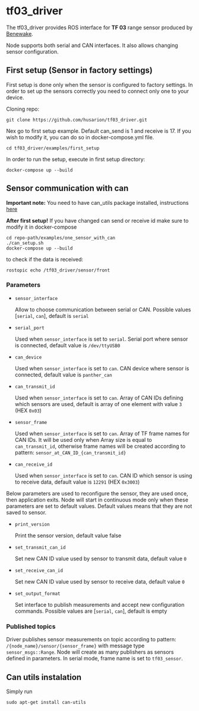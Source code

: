 # tf03_driver

The tf03_driver provides ROS interface for **TF 03** range sensor produced by [Benewake](http://en.benewake.com/).

Node supports both serial and CAN interfaces. It also allows changing sensor configuration.

## First setup (Sensor in factory settings)

First setup is done only when the sensor is configured to factory settings.
In order to set up the sensors correctly you need to connect only one to your device.

Cloning repo:
```
git clone https://github.com/husarion/tf03_driver.git
```

Nex go to first setup example. Default can_send is 1 and receive is 17.
If you wish to modify it, you can do so in docker-compose.yml file.

```
cd tf03_driver/examples/first_setup
```

In order to run the setup, execute in first setup directory:

```
docker-compose up --build
```

## Sensor communication with can

**Important note:** You need to have can_utils package installed, instructions [here](#can-utils-instalation)

**After first setup!**
If you have changed can send or receive id make sure to modify it in docker-compose
```
cd repo-path/examples/one_sensor_with_can
./can_setup.sh 
docker-compose up --build
```

to check if the data is received:

```
rostopic echo /tf03_driver/sensor/front
```

### Parameters

- `sensor_interface`

   Allow to choose communication between serial or CAN. Possible values [`serial`, `can`], default is `serial`

- `serial_port`

   Used when `sensor_interface` is set to `serial`. Serial port where sensor is connected, default value is `/dev/ttyUSB0`

- `can_device`

   Used when `sensor_interface` is set to `can`. CAN device where sensor is connected, default value is `panther_can`

- `can_transmit_id`

   Used when `sensor_interface` is set to `can`. Array of CAN IDs defining which sensors are used, default is array of one element with value `3` (HEX `0x03`)

- `sensor_frame`

   Used when `sensor_interface` is set to `can`. Array of TF frame names for CAN IDs. It will be used only when Array size is equal to `can_transmit_id`, otherwise frame names will be created according to pattern: `sensor_at_CAN_ID_{can_transmit_id}`

- `can_receive_id`

   Used when `sensor_interface` is set to `can`. CAN ID which sensor is using to receive data, default value is `12291` (HEX `0x3003`)

Below parameters are used to reconfigure the sensor, they are used once, then application exits. Node will start in continuous mode only when these parameters are set to default values. Default values means that they are not saved to sensor.

- `print_version`

   Print the sensor version, default value false

- `set_transmit_can_id`

   Set new CAN ID value used by sensor to transmit data, default value `0`

- `set_receive_can_id`

   Set new CAN ID value used by sensor to receive data, default value `0`

- `set_output_format`

   Set interface to publish measurements and accept new configuration commands. Possible values are [`serial`, `can`], default is empty


### Published topics

Driver publishes sensor measurements on topic according to pattern: `/{node_name}/sensor/{sensor_frame}` with message type `sensor_msgs::Range`.
Node will create as many publishers as sensors defined in parameters. In serial mode, frame name is set to `tf03_sensor`.

## Can utils instalation

Simply run

```
sudo apt-get install can-utils
```
